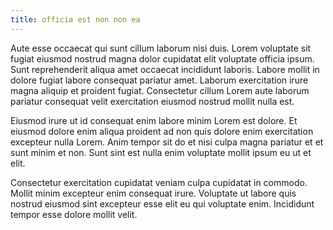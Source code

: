 ```yaml
---
title: officia est non non ea
---
```


Aute esse occaecat qui sunt cillum laborum nisi duis. Lorem voluptate sit fugiat eiusmod nostrud magna dolor cupidatat elit voluptate officia ipsum. Sunt reprehenderit aliqua amet occaecat incididunt laboris. Labore mollit in dolore fugiat labore consequat pariatur amet. Laborum exercitation irure magna aliquip et proident fugiat. Consectetur cillum Lorem aute laborum pariatur consequat velit exercitation eiusmod nostrud mollit nulla est.

Eiusmod irure ut id consequat enim labore minim Lorem est dolore. Et eiusmod dolore enim aliqua proident ad non quis dolore enim exercitation excepteur nulla Lorem. Anim tempor sit do et nisi culpa magna pariatur et et sunt minim et non. Sunt sint est nulla enim voluptate mollit ipsum eu ut et elit.

Consectetur exercitation cupidatat veniam culpa cupidatat in commodo. Mollit minim excepteur enim consequat irure. Voluptate ut labore quis nostrud eiusmod sint excepteur esse elit eu qui voluptate enim. Incididunt tempor esse dolore mollit velit.